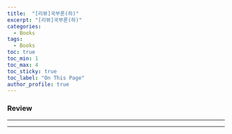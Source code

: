 ```yaml
---
title:  "[리뷰]국부론(하)"
excerpt: "[리뷰]국부론(하)"
categories:
  - Books
tags:
  - Books
toc: true
toc_min: 1
toc_max: 4
toc_sticky: true
toc_label: "On This Page"
author_profile: true
---
```


### Review



---


---
